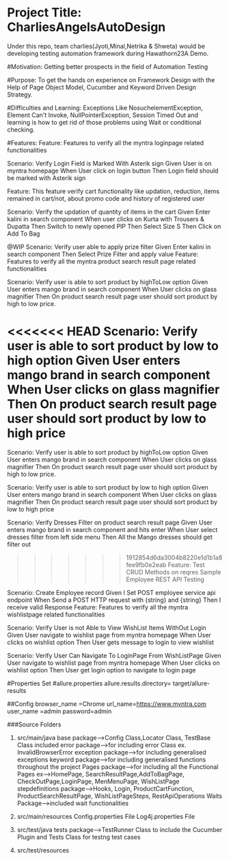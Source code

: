 # Project Title: CharliesAngelsAutoDesign
Under this repo, team charlies(Jyoti,Minal,Netrika & Shweta) would be developing testing automation framework during Hawathorn23A Demo.

#Motivation: Getting better prospects in the field of Automation Testing

#Purpose: To get the hands on experience on Framework Design with the Help of Page Object Model, Cucumber and Keyword Driven Design Strategy.

#Difficulties and Learning: Exceptions Like NosuchelementException, Element Can't Invoke, NullPointerException, Session Timed Out and learning is how to get rid of those problems using Wait or conditional checking.

#Features:
Feature: Features to verify all the myntra loginpage related functionalities

Scenario: Verify Login Field is Marked With Asterik sign
	Given User is on myntra homepage
	When User click on login button
	Then Login field should be marked with Asterik sign

 Feature: This feature verify cart functionality like updation, reduction, items remained in cart/not, about promo code and history of registered user

  Scenario: Verify the updation of quantity of items in the cart
    Given Enter kalini in search component
    When user clicks on Kurta with Trousers & Dupatta
    Then Switch to newly opened PIP
    Then Select Size S
    Then Click on Add To Bag

  @WIP
  Scenario: Verify user able to apply prize filter
    Given Enter kalini in search component
    Then Select Prize Filter and apply value
Feature: Features to verify all the myntra product search result page related functionalities

  Scenario: Verify user is able to sort product by highToLow option
    Given User enters mango brand in search component
    When User clicks on glass magnifier
    Then On product search result page user should sort product by high to low price.

<<<<<<< HEAD
  Scenario: Verify user is able to sort product by low to high option
    Given User enters mango brand in search component
    When User clicks on glass magnifier
    Then On product search result page user should sort product by low to high price
=======
Scenario: Verify user is able to sort product by highToLow option
	Given User enters mango brand in search component
	When User clicks on glass magnifier
	Then On product search result page user should sort product by high to low price.

	
Scenario: Verify user is able to sort product by low to high option
	Given User enters mango brand in search component
	When User clicks on glass magnifier
	Then On product search result page user should sort product by low to high price
	
	
Scenario: Verify Dresses Filter on product search result page
	Given User enters mango brand in search component and hits enter
	When User select dresses filter from left side menu
	Then All the Mango dresses should get filter out 
>>>>>>> 1912854d6da3004b8220e1d1b1a8fee9fb0e2eab
Feature: Test CRUD Methods on reqres Sample Employee REST API Testing

  Scenario: Create Employee record
    Given I Set POST employee service api endpoint
    When Send a POST HTTP request with {string} and {string}
    Then I receive valid Response
Feature: Features to verify all the myntra wishlistpage related functionalities

  Scenario: Verify User is not Able to View WishList Items WithOut Login
    Given User navigate to wishlist page from myntra homepage
    When User clicks on wishlist option
    Then User gets message to login to view wishlist

  Scenario: Verify User Can Navigate To LoginPage From WishListPage
    Given User navigate to wishlist page from myntra homepage
    When User clicks on wishlist option
    Then User get login option to navigate to login page

#Properties Set
#allure.properties
allure.results.directory= target/allure-results

##Config
browser_name =Chrome
url_name=https://www.myntra.com
user_name =admin
password=admin

###Source Folders
1) src/main/java
base package-->Config Class,Locator Class, TestBase Class included
error package-->for including error Class ex. InvalidBrowserError
exception package-->for including generalised exceptions 
keyword package-->for including generalised functions throughout the project
Pages package-->for including all the Functional Pages ex-->HomePage, SearchResultPage,AddToBagPage, CheckOutPage,LoginPage, MenMenuPage, WishListPage
stepdefinitions package-->Hooks, Login, ProductCartFunction, ProductSearchResultPage, WishListPageSteps, RestApiOperations
Waits Package-->included wait functionalities

2) src/main/resources
   Config.properties File
   Log4j.properties File
   
3) src/test/java
   tests package-->TestRunner Class to include the Cucumber Plugin and Tests Class for testng test cases

3) src/test/resources



